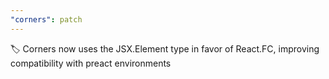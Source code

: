 ```yaml
---
"corners": patch
---
```


🏷️ Corners now uses the JSX.Element type in favor of React.FC, improving compatibility with preact environments
